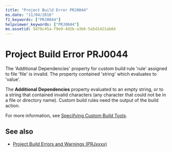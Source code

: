 ```yaml
---
title: "Project Build Error PRJ0044"
ms.date: "11/04/2016"
f1_keywords: ["PRJ0044"]
helpviewer_keywords: ["PRJ0044"]
ms.assetid: 5d78c45a-f9e9-4d2b-a3b6-5a5d1421ab84
---
```

# Project Build Error PRJ0044

The 'Additional Dependencies' property for custom build rule 'rule' assigned to file 'file' is invalid. The property contained 'string' which evaluates to 'value'.

The **Additional Dependencies** property evaluated to an empty string, or to a string that contained invalid characters (any character that could not be in a file or directory name). Custom build rules need the output of the build action.

For more information, see [Specifying Custom Build Tools](../../ide/specifying-custom-build-tools.md).

## See also

- [Project Build Errors and Warnings (PRJxxxx)](../../error-messages/tool-errors/project-build-errors-and-warnings-prjxxxx.md)
